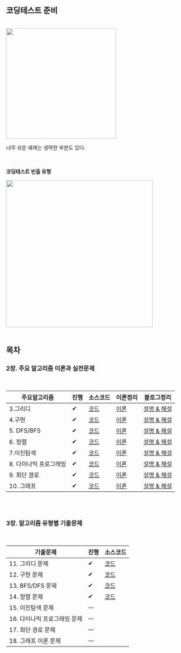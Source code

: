 ## 코딩테스트 준비
</br>
<img src = "https://user-images.githubusercontent.com/42762236/101512360-42125800-39be-11eb-9bcf-86173de1dada.png" width="300px">


너무 쉬운 예제는 생략한 부분도 있다.

</br>

**코딩테스트 빈출 유형**

<img src = "https://user-images.githubusercontent.com/42762236/113508081-fe54e700-9588-11eb-8bc3-79432665aec0.png" width="400px">


</br>
</br>

## 목차

### **2장. 주요 알고리즘 이론과 실전문제**

</br>

| 주요알고리즘     | 진행|  소스코드   |  이론정리    |  블로그정리  |
| ---- | ---- | ---- | ---- | ---- |
|   3.그리디   | ✔ |  [코드](https://github.com/Youngminah/thisiscodingtest/tree/master/2장.주요알고리즘이론/03.그리디)   |    [이론](https://github.com/Youngminah/thisiscodingtest/blob/master/2%EC%9E%A5.%EC%A3%BC%EC%9A%94%EC%95%8C%EA%B3%A0%EB%A6%AC%EC%A6%98%EC%9D%B4%EB%A1%A0/03.%EA%B7%B8%EB%A6%AC%EB%94%94/Readme.md)   |    [설명 & 해설](https://cau-meng2.tistory.com/70?category=826666)    |
|  4.구현  | ✔ |  [코드](https://github.com/Youngminah/thisiscodingtest/tree/master/2장.주요알고리즘이론/04.구현)    |   [이론](https://github.com/Youngminah/thisiscodingtest/blob/master/2%EC%9E%A5.%EC%A3%BC%EC%9A%94%EC%95%8C%EA%B3%A0%EB%A6%AC%EC%A6%98%EC%9D%B4%EB%A1%A0/04.%EA%B5%AC%ED%98%84/Readme.md)   |  [설명 & 해설](https://cau-meng2.tistory.com/73?category=826666)    |
| 5. DFS/BFS| ✔ | [코드](https://github.com/Youngminah/thisiscodingtest/tree/master/2장.주요알고리즘이론/05.DFSBFS)  | [이론](https://github.com/Youngminah/thisiscodingtest/blob/master/2%EC%9E%A5.%EC%A3%BC%EC%9A%94%EC%95%8C%EA%B3%A0%EB%A6%AC%EC%A6%98%EC%9D%B4%EB%A1%A0/05.DFSBFS/Readme.md)     |  [설명 & 해설](https://cau-meng2.tistory.com/75?category=826666)    |
|  6. 정렬  |  ✔ |  [코드](https://github.com/Youngminah/thisiscodingtest/tree/master/2장.주요알고리즘이론/06.정렬)   |        [이론](https://github.com/Youngminah/thisiscodingtest/blob/master/2%EC%9E%A5.%EC%A3%BC%EC%9A%94%EC%95%8C%EA%B3%A0%EB%A6%AC%EC%A6%98%EC%9D%B4%EB%A1%A0/06.%EC%A0%95%EB%A0%AC/Readme.md) |   [설명 & 해설](https://cau-meng2.tistory.com/76?category=826666) |
| 7.이진탐색 |  ✔ | [코드](https://github.com/Youngminah/thisiscodingtest/tree/master/2장.주요알고리즘이론/07.이진탐색)|  [이론](https://github.com/Youngminah/thisiscodingtest/blob/master/2%EC%9E%A5.%EC%A3%BC%EC%9A%94%EC%95%8C%EA%B3%A0%EB%A6%AC%EC%A6%98%EC%9D%B4%EB%A1%A0/07.%EC%9D%B4%EC%A7%84%ED%83%90%EC%83%89/Readme.md)    |  [설명 & 해설](https://cau-meng2.tistory.com/77?category=826666)   |
|  8. 다이나믹 프로그래밍  | ✔  |  [코드](https://github.com/Youngminah/thisiscodingtest/tree/master/2장.주요알고리즘이론/08.다이나믹)|   [이론](https://github.com/Youngminah/thisiscodingtest/tree/master/2%EC%9E%A5.%EC%A3%BC%EC%9A%94%EC%95%8C%EA%B3%A0%EB%A6%AC%EC%A6%98%EC%9D%B4%EB%A1%A0/08.%EB%8B%A4%EC%9D%B4%EB%82%98%EB%AF%B9)   |    [설명 & 해설](https://cau-meng2.tistory.com/95?category=826666)|
|   9. 최단 경로   |  ✔ | [코드](https://github.com/Youngminah/thisiscodingtest/tree/master/2장.주요알고리즘이론/09.최단경로)|     [이론](https://github.com/Youngminah/thisiscodingtest/blob/master/2%EC%9E%A5.%EC%A3%BC%EC%9A%94%EC%95%8C%EA%B3%A0%EB%A6%AC%EC%A6%98%EC%9D%B4%EB%A1%A0/09.%EC%B5%9C%EB%8B%A8%EA%B2%BD%EB%A1%9C/Readme.md) |   [설명 & 해설](https://cau-meng2.tistory.com/96?category=826666)|
|   10. 그래프  |  ✔ | [코드](https://github.com/Youngminah/thisiscodingtest/tree/master/2장.주요알고리즘이론/10.그래프이론)|     [이론](https://github.com/Youngminah/thisiscodingtest/blob/master/2%EC%9E%A5.%EC%A3%BC%EC%9A%94%EC%95%8C%EA%B3%A0%EB%A6%AC%EC%A6%98%EC%9D%B4%EB%A1%A0/10.%EA%B7%B8%EB%9E%98%ED%94%84%EC%9D%B4%EB%A1%A0/Readme.md) |   [설명 & 해설](https://cau-meng2.tistory.com/97?category=826666)|




</br>
</br>

### **3장. 알고리즘 유형별 기출문제**

</br>

|  기출문제                     |  진행  |소스코드 |
| ---------------------------- |  ---- |------- |
| 11. 그리디 문제               |  ✔ | [코드](https://github.com/Youngminah/thisiscodingtest/tree/master/3%EC%9E%A5.%EC%95%8C%EA%B3%A0%EB%A6%AC%EC%A6%98%EC%9C%A0%ED%98%95%EB%B3%84%EA%B8%B0%EC%B6%9C%EB%AC%B8%EC%A0%9C/11.%EA%B7%B8%EB%A6%AC%EB%94%94%EB%AC%B8%EC%A0%9C)        |
| 12. 구현 문제                 |   ✔ |  [코드](https://github.com/Youngminah/thisiscodingtest/tree/master/3장.알고리즘유형별기출문제/12.구현문제)|
| 13. BFS/DFS 문제              |  ✔ | [코드](https://github.com/Youngminah/thisiscodingtest/tree/master/3장.알고리즘유형별기출문제/13.BFS/DFS문제) |
| 14. 정렬 문제                 |  ✔ | [코드](https://github.com/Youngminah/thisiscodingtest/tree/master/3장.알고리즘유형별기출문제/13.BFS/DFS문제)|
| 15. 이진탐색 문제              |  〰 |        |
| 16. 다이나믹 프로그래밍 문제     |  〰 |        |
| 17. 최단 경로 문제             |  〰 |        |
| 18. 그래프 이론 문제            |  〰 |        |


